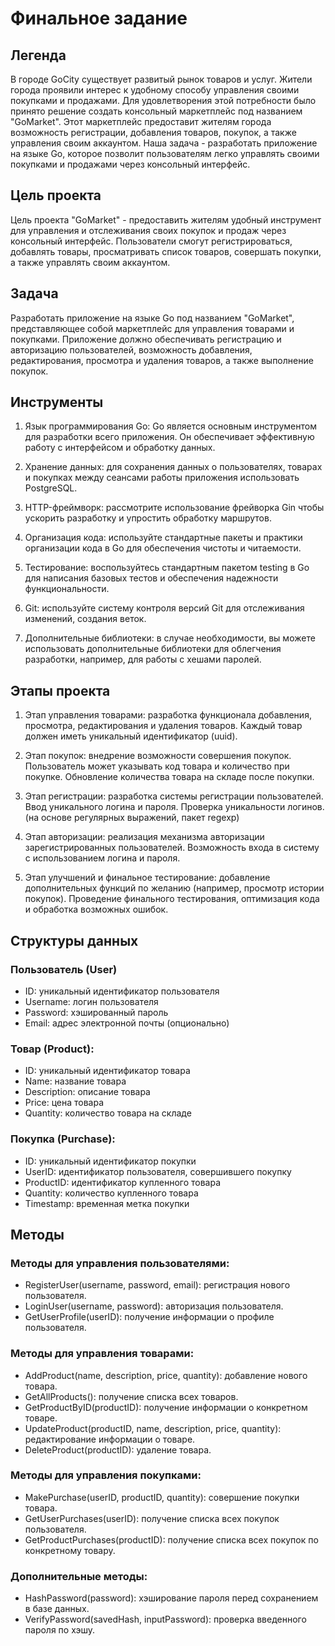 # Финальное задание

## Легенда
В городе GoCity существует развитый рынок товаров и услуг. Жители города проявили интерес к удобному способу управления своими покупками и продажами. Для удовлетворения этой потребности было принято решение создать консольный маркетплейс под названием "GoMarket". Этот маркетплейс предоставит жителям города возможность регистрации, добавления товаров, покупок, а также управления своим аккаунтом. Наша задача - разработать приложение на языке Go, которое позволит пользователям легко управлять своими покупками и продажами через консольный интерфейс.

## Цель проекта
Цель проекта "GoMarket" - предоставить жителям удобный инструмент для управления и отслеживания своих покупок и продаж через консольный интерфейс. Пользователи смогут регистрироваться, добавлять товары, просматривать список товаров, совершать покупки, а также управлять своим аккаунтом.

## Задача
Разработать приложение на языке Go под названием "GoMarket", представляющее собой маркетплейс для управления товарами и покупками. Приложение должно обеспечивать регистрацию и авторизацию пользователей, возможность добавления, редактирования, просмотра и удаления товаров, а также выполнение покупок.

## Инструменты
1. Язык программирования Go: Go является основным инструментом для разработки всего приложения. Он обеспечивает эффективную работу с интерфейсом и обработку данных.

2. Хранение данных: для сохранения данных о пользователях, товарах и покупках между сеансами работы приложения иcпользовать PostgreSQL.

3. HTTP-фреймворк: рассмотрите использование фрейворка Gin чтобы ускорить разработку и упростить обработку маршрутов.

4. Организация кода: используйте стандартные пакеты и практики организации кода в Go для обеспечения чистоты и читаемости.

5. Тестирование: воспользуйтесь стандартным пакетом testing в Go для написания базовых тестов и обеспечения надежности функциональности.

6. Git: используйте систему контроля версий Git для отслеживания изменений, создания веток.

7. Дополнительные библиотеки: в случае необходимости, вы можете использовать дополнительные библиотеки для облегчения разработки, например, для работы с хешами паролей.

## Этапы проекта
1. Этап управления товарами: разработка функционала добавления, просмотра, редактирования и удаления товаров. Каждый товар должен иметь уникальный идентификатор (uuid).

2. Этап покупок: внедрение возможности совершения покупок. Пользователь может указывать код товара и количество при покупке. Обновление количества товара на складе после покупки.

3. Этап регистрации: разработка системы регистрации пользователей. Ввод уникального логина и пароля. Проверка уникальности логинов. (на основе регулярных выражений, пакет regexp)

4. Этап авторизации: реализация механизма авторизации зарегистрированных пользователей. Возможность входа в систему с использованием логина и пароля.

5. Этап улучшений и финальное тестирование: добавление дополнительных функций по желанию (например, просмотр истории покупок). Проведение финального тестирования, оптимизация кода и обработка возможных ошибок.

## Структуры данных
### Пользователь (User)
- ID: уникальный идентификатор пользователя
- Username: логин пользователя
- Password: хэшированный пароль
- Email: адрес электронной почты (опционально)

### Товар (Product):
- ID: уникальный идентификатор товара
- Name: название товара
- Description: описание товара
- Price: цена товара
- Quantity: количество товара на складе

### Покупка (Purchase):
- ID: уникальный идентификатор покупки
- UserID: идентификатор пользователя, совершившего покупку
- ProductID: идентификатор купленного товара
- Quantity: количество купленного товара
- Timestamp: временная метка покупки

## Методы
### Методы для управления пользователями:
- RegisterUser(username, password, email): регистрация нового пользователя.
- LoginUser(username, password): авторизация пользователя.
- GetUserProfile(userID): получение информации о профиле пользователя.

### Методы для управления товарами:
- AddProduct(name, description, price, quantity): добавление нового товара.
- GetAllProducts(): получение списка всех товаров.
- GetProductByID(productID): получение информации о конкретном товаре.
- UpdateProduct(productID, name, description, price, quantity): редактирование
информации о товаре.
- DeleteProduct(productID): удаление товара.

### Методы для управления покупками:
- MakePurchase(userID, productID, quantity): совершение покупки товара.
- GetUserPurchases(userID): получение списка всех покупок пользователя.
- GetProductPurchases(productID): получение списка всех покупок по конкретному
товару.

### Дополнительные методы:
- HashPassword(password): хэширование пароля перед сохранением в базе данных.
- VerifyPassword(savedHash, inputPassword): проверка введенного пароля по хэшу.